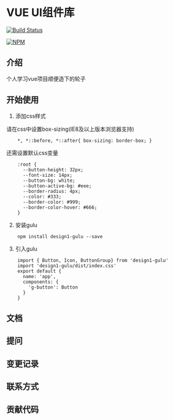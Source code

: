 # VUE UI组件库

[![Build Status](https://travis-ci.org/legend1992/design1-gulu.svg?branch=master)](https://travis-ci.org/legend1992/design1-gulu)

[![NPM](https://nodei.co/npm/design1-gulu.png)](https://npmjs.org/package/design1-gulu)

## 介绍

个人学习vue项目顺便造下的轮子

## 开始使用

1. 添加css样式

请在css中设置box-sizing(IE8及以上版本浏览器支持)
```
    *, *::before, *::after{ box-sizing: border-box; }
```
还需设置默认css变量
```
    :root {
      --button-height: 32px;
      --font-size: 14px;
      --button-bg: white;
      --button-active-bg: #eee;
      --border-radius: 4px;
      --color: #333;
      --border-color: #999;
      --border-color-hover: #666;
    }
```

2. 安装gulu
```
    npm install design1-gulu --save
```

3. 引入gulu
```
    import { Button, Icon, ButtonGroup} from 'design1-gulu'
    import 'design1-gulu/dist/index.css'
    export default {
      name: 'app',
      components: {
        'g-button': Button
      }
    }
```

## 文档

## 提问

## 变更记录

## 联系方式

## 贡献代码